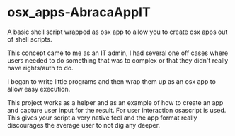 # osx_apps-AbracaAppIT
A basic shell script wrapped as osx app to allow you to create osx apps out of shell scripts.

This concept came to me as an IT admin, I had several one off cases where users needed to do something that was to complex or that they didn't really have rights/auth to do.

I began to write little programs and then wrap them up as an osx app to allow easy execution.

This project works as a helper and as an example of how to create an app and capture user input for the result.  For user interaction osascript is used. This gives your script a very native feel and the app format really discourages the average user to not dig any deeper.
